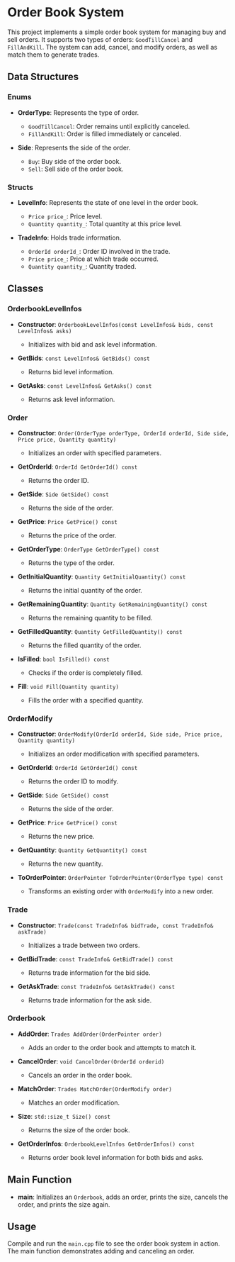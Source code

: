 # Order Book System

This project implements a simple order book system for managing buy and sell orders. It supports two types of orders: `GoodTillCancel` and `FillAndKill`. The system can add, cancel, and modify orders, as well as match them to generate trades.

## Data Structures

### Enums

- **OrderType**: Represents the type of order.
  - `GoodTillCancel`: Order remains until explicitly canceled.
  - `FillAndKill`: Order is filled immediately or canceled.

- **Side**: Represents the side of the order.
  - `Buy`: Buy side of the order book.
  - `Sell`: Sell side of the order book.

### Structs

- **LevelInfo**: Represents the state of one level in the order book.
  - `Price price_`: Price level.
  - `Quantity quantity_`: Total quantity at this price level.

- **TradeInfo**: Holds trade information.
  - `OrderId orderId_`: Order ID involved in the trade.
  - `Price price_`: Price at which trade occurred.
  - `Quantity quantity_`: Quantity traded.

## Classes

### OrderbookLevelInfos

- **Constructor**: `OrderbookLevelInfos(const LevelInfos& bids, const LevelInfos& asks)`
  - Initializes with bid and ask level information.

- **GetBids**: `const LevelInfos& GetBids() const`
  - Returns bid level information.

- **GetAsks**: `const LevelInfos& GetAsks() const`
  - Returns ask level information.

### Order

- **Constructor**: `Order(OrderType orderType, OrderId orderId, Side side, Price price, Quantity quantity)`
  - Initializes an order with specified parameters.

- **GetOrderId**: `OrderId GetOrderId() const`
  - Returns the order ID.

- **GetSide**: `Side GetSide() const`
  - Returns the side of the order.

- **GetPrice**: `Price GetPrice() const`
  - Returns the price of the order.

- **GetOrderType**: `OrderType GetOrderType() const`
  - Returns the type of the order.

- **GetInitialQuantity**: `Quantity GetInitialQuantity() const`
  - Returns the initial quantity of the order.

- **GetRemainingQuantity**: `Quantity GetRemainingQuantity() const`
  - Returns the remaining quantity to be filled.

- **GetFilledQuantity**: `Quantity GetFilledQuantity() const`
  - Returns the filled quantity of the order.

- **IsFilled**: `bool IsFilled() const`
  - Checks if the order is completely filled.

- **Fill**: `void Fill(Quantity quantity)`
  - Fills the order with a specified quantity.

### OrderModify

- **Constructor**: `OrderModify(OrderId orderId, Side side, Price price, Quantity quantity)`
  - Initializes an order modification with specified parameters.

- **GetOrderId**: `OrderId GetOrderId() const`
  - Returns the order ID to modify.

- **GetSide**: `Side GetSide() const`
  - Returns the side of the order.

- **GetPrice**: `Price GetPrice() const`
  - Returns the new price.

- **GetQuantity**: `Quantity GetQuantity() const`
  - Returns the new quantity.

- **ToOrderPointer**: `OrderPointer ToOrderPointer(OrderType type) const`
  - Transforms an existing order with `OrderModify` into a new order.

### Trade

- **Constructor**: `Trade(const TradeInfo& bidTrade, const TradeInfo& askTrade)`
  - Initializes a trade between two orders.

- **GetBidTrade**: `const TradeInfo& GetBidTrade() const`
  - Returns trade information for the bid side.

- **GetAskTrade**: `const TradeInfo& GetAskTrade() const`
  - Returns trade information for the ask side.

### Orderbook

- **AddOrder**: `Trades AddOrder(OrderPointer order)`
  - Adds an order to the order book and attempts to match it.

- **CancelOrder**: `void CancelOrder(OrderId orderid)`
  - Cancels an order in the order book.

- **MatchOrder**: `Trades MatchOrder(OrderModify order)`
  - Matches an order modification.

- **Size**: `std::size_t Size() const`
  - Returns the size of the order book.

- **GetOrderInfos**: `OrderbookLevelInfos GetOrderInfos() const`
  - Returns order book level information for both bids and asks.

## Main Function

- **main**: Initializes an `Orderbook`, adds an order, prints the size, cancels the order, and prints the size again.

## Usage

Compile and run the `main.cpp` file to see the order book system in action. The main function demonstrates adding and canceling an order. 